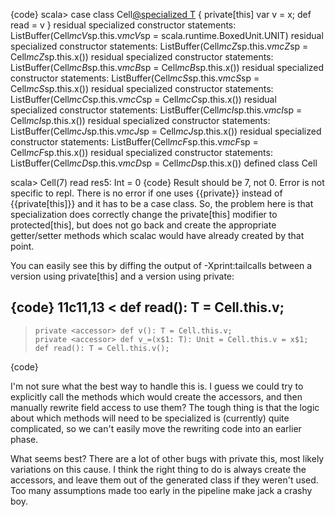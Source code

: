 {code}
scala> case class Cell[@specialized T](x:T) { private[this] var v = x; def read = v }
residual specialized constructor statements: ListBuffer(Cell$mcV$sp.this.v$mcV$sp = scala.runtime.BoxedUnit.UNIT)
residual specialized constructor statements: ListBuffer(Cell$mcZ$sp.this.v$mcZ$sp = Cell$mcZ$sp.this.x())
residual specialized constructor statements: ListBuffer(Cell$mcB$sp.this.v$mcB$sp = Cell$mcB$sp.this.x())
residual specialized constructor statements: ListBuffer(Cell$mcS$sp.this.v$mcS$sp = Cell$mcS$sp.this.x())
residual specialized constructor statements: ListBuffer(Cell$mcC$sp.this.v$mcC$sp = Cell$mcC$sp.this.x())
residual specialized constructor statements: ListBuffer(Cell$mcI$sp.this.v$mcI$sp = Cell$mcI$sp.this.x())
residual specialized constructor statements: ListBuffer(Cell$mcJ$sp.this.v$mcJ$sp = Cell$mcJ$sp.this.x())
residual specialized constructor statements: ListBuffer(Cell$mcF$sp.this.v$mcF$sp = Cell$mcF$sp.this.x())
residual specialized constructor statements: ListBuffer(Cell$mcD$sp.this.v$mcD$sp = Cell$mcD$sp.this.x())
defined class Cell

scala> Cell(7) read
res5: Int = 0
{code}
Result should be 7, not 0. Error is not specific to repl. There is no error if one uses {{private}} instead of {{private[this]}} and it has to be a case class.
So, the problem here is that specialization does correctly change the private[this] modifier to protected[this], but does not go back and create the appropriate getter/setter methods which scalac would have already created by that point.

You can easily see this by diffing the output of -Xprint:tailcalls between a version using private[this] and a version using private:

{code}
11c11,13
<     def read(): T = Cell.this.v;
---
>     private <accessor> def v(): T = Cell.this.v;
>     private <accessor> def v_=(x$1: T): Unit = Cell.this.v = x$1;
>     def read(): T = Cell.this.v();
{code}

I'm not sure what the best way to handle this is. I guess we could try to explicitly call the methods which would create the accessors, and then manually rewrite field access to use them? The tough thing is that the logic about which methods will need to be specialized is (currently) quite complicated, so we can't easily move the rewriting code into an earlier phase.

What seems best?
There are a lot of other bugs with private this, most likely variations on this cause.  I think the right thing to do is always create the accessors, and leave them out of the generated class if they weren't used.  Too many assumptions made too early in the pipeline make jack a crashy boy.
